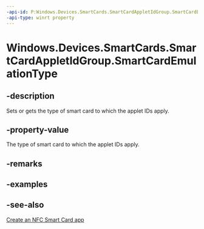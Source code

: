 ```yaml
---
-api-id: P:Windows.Devices.SmartCards.SmartCardAppletIdGroup.SmartCardEmulationType
-api-type: winrt property
---
```


<!-- Property syntax
public Windows.Devices.SmartCards.SmartCardEmulationType SmartCardEmulationType { get;  set; }
-->

# Windows.Devices.SmartCards.SmartCardAppletIdGroup.SmartCardEmulationType

## -description
Sets or gets the type of smart card to which the applet IDs apply.

## -property-value
The type of smart card to which the applet IDs apply.

## -remarks

## -examples

## -see-also
[Create an NFC Smart Card app](http://msdn.microsoft.com/library/26834a51-512b-485b-84c8-abf713787588)

